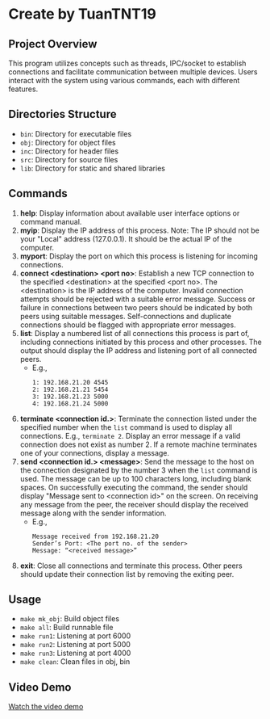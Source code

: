 # Create by TuanTNT19


## Project Overview
This program utilizes concepts such as threads, IPC/socket to establish connections and facilitate communication between multiple devices. Users interact with the system using various commands, each with different features.

## Directories Structure
- `bin`: Directory for executable files
- `obj`: Directory for object files
- `inc`: Directory for header files
- `src`: Directory for source files
- `lib`: Directory for static and shared libraries

## Commands
1. **help**: Display information about available user interface options or command manual.
2. **myip**: Display the IP address of this process. Note: The IP should not be your "Local" address (127.0.0.1). It should be the actual IP of the computer.
3. **myport**: Display the port on which this process is listening for incoming connections.
4. **connect \<destination\> \<port no\>**: Establish a new TCP connection to the specified \<destination\> at the specified \<port no\>. The \<destination\> is the IP address of the computer. Invalid connection attempts should be rejected with a suitable error message. Success or failure in connections between two peers should be indicated by both peers using suitable messages. Self-connections and duplicate connections should be flagged with appropriate error messages.
5. **list**: Display a numbered list of all connections this process is part of, including connections initiated by this process and other processes. The output should display the IP address and listening port of all connected peers.
   - E.g., 
     ```
     1: 192.168.21.20 4545
     2: 192.168.21.21 5454
     3: 192.168.21.23 5000
     4: 192.168.21.24 5000
     ```
6. **terminate \<connection id.\>**: Terminate the connection listed under the specified number when the `list` command is used to display all connections. E.g., `terminate 2`. Display an error message if a valid connection does not exist as number 2. If a remote machine terminates one of your connections, display a message.
7. **send \<connection id.\> \<message\>**: Send the message to the host on the connection designated by the number 3 when the `list` command is used. The message can be up to 100 characters long, including blank spaces. On successfully executing the command, the sender should display "Message sent to \<connection id\>" on the screen. On receiving any message from the peer, the receiver should display the received message along with the sender information.
   - E.g., 
     ```
     Message received from 192.168.21.20
     Sender’s Port: <The port no. of the sender>
     Message: “<received message>”
     ```
8. **exit**: Close all connections and terminate this process. Other peers should update their connection list by removing the exiting peer.

## Usage
- `make mk_obj`: Build object files
- `make all`: Build runnable file
- `make run1`: Listening at port 6000
- `make run2`: Listening at port 5000
- `make run3`: Listening at port 4000
- `make clean`: Clean files in obj, bin

## Video Demo
[Watch the video demo](https://youtu.be/eZpG38dhp-A)

